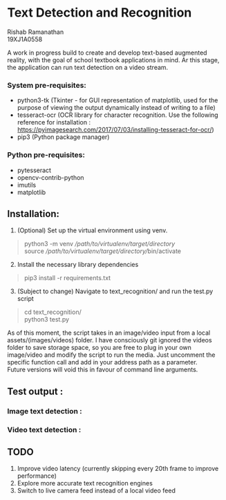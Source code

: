 # Text Detection and Recognition

Rishab Ramanathan   
19XJ1A0558

A work in progress build to create and develop text-based augmented reality, with the goal of school textbook applications in mind. Ar this stage, the application can run text detection on a video stream.

### System pre-requisites:
- python3-tk (Tkinter - for GUI representation of matplotlib, used for the purpose of viewing the output dynamically instead of writing to a file)
- tesseract-ocr (OCR library for character recognition. Use the following reference for installation : https://pyimagesearch.com/2017/07/03/installing-tesseract-for-ocr/)
- pip3 (Python package manager)

### Python pre-requisites:
- pytesseract
- opencv-contrib-python
- imutils
- matplotlib

## Installation:
1. (Optional) Set up the virtual environment using venv.
> python3 -m venv <em>/path/to/virtualenv/target/directory</em>  
> source <em>/path/to/virtualenv/target/directory/</em>bin/activate
2. Install the necessary library dependencies
> pip3 install -r requirements.txt
3. (Subject to change) Navigate to text_recognition/ and run the test.py script
> cd text_recognition/  
> python3 test.py

As of this moment, the script takes in an image/video input from a local assets/(images/videos) folder. I have consciously git ignored the videos folder to save storage space, so you are free to plug in your own image/video and modify the script to run the media. Just uncomment the specific function call and add in your address path as a parameter.  
Future versions will void this in favour of command line arguments.

## Test output :   
### Image text detection :  
### Video text detection :

## TODO
1. Improve video latency (currently skipping every 20th frame to improve performance)
2. Explore more accurate text recognition engines
3. Switch to live camera feed instead of a local video feed